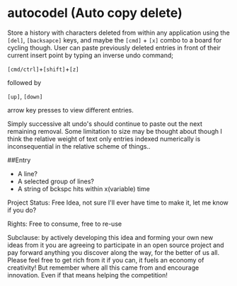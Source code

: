 # autocodel (Auto copy delete)

Store a history with characters deleted from within any application
using the `[del]`, `[backsapce]` keys, and maybe the `[cmd]` + `[x]` combo 
to a board for cycling though. User can paste previously deleted
entries in front of their current insert point by typing an
inverse undo command;

`[cmd/ctrl]`+`[shift]`+`[z]`

followed by

`[up]`, `[down]`

arrow key presses to view different entries.

Simply successive alt undo's should continue to paste out the next 
remaining removal. Some limitation to size may be thought about
though I think the relative weight of text only entries indexed
numerically is inconsequential in the relative scheme of things..

##Entry
- A line?
- A selected group of lines?
- A string of bckspc hits within x(variable) time


Project Status: Free Idea,
not sure I'll ever have time to make it, let me know if you do?

Rights: Free to consume, free to re-use 

Subclause: by actively developing this idea and forming your own new ideas from it 
you are agreeing to participate in an open source project and pay forward anything
you discover along the way, for the better of us all. Please feel free to get rich
from it if you can, it fuels an economy of creativity! But remember where all this
came from and encourage innovation. Even if that means helping the competition!
